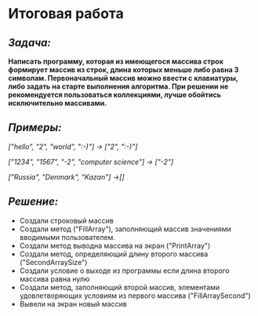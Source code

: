 # **Итоговая работа**

## ***Задача:***

**Написать программу, которая из имеющегося массива строк формирует массив из строк, длина которых меньше либо равна 3 символам. Первоначальный массив можно ввести с клавиатуры, либо задать на старте выполнения алгоритма. При решении не рекомендуется пользоваться коллекциями, лучше обойтись исключительно массивами.**

## ***Примеры:*** 

*["hello", "2", "world", ":-)"] -> ["2", ":-)"]*

*["1234", "1567", "-2", "computer science"] -> ["-2"]*

*["Russia", "Denmark", "Kazan"] ->[]*

## ***Решение:***

+ Создали строковый массив
+ Создали метод ("FillArray"), заполняющий массив значениями вводимыми пользователем.
+ Создали метод выводна массива на экран ("PrintArray")
+ Создали метод, определяющий длину второго массива ("SecondArraySize")
+ Создали условие о выходе из программы если длина второго массива равна нулю
+ Создали метод, заполняющий второй массив, элементами удовлетворяющих условиям из первого массива ("FillArraySecond")
+ Вывели на экран новый массив





